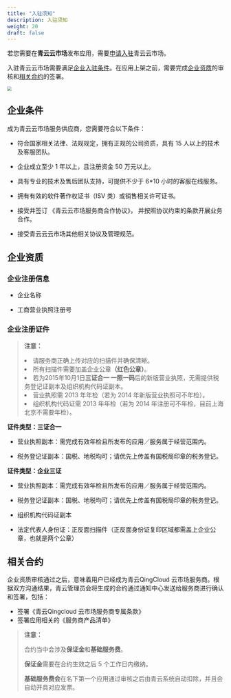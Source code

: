 ```yaml
---
title: "入驻须知"
description: 入驻须知
weight: 20
draft: false
---
```


若您需要在**青云云市场**发布应用，需要[申请入驻](https://appcenter.qingcloud.com/apply)青云云市场。

入驻青云云市场需要满足[企业入驻条件](#企业条件)。在应用上架之前，需要完成[企业资质](#企业资质)的审核和[相关合约](#相关合约)的签署。

<img src="../../_images/um_appserver_apply.png" style="zoom:60%;" />

## 企业条件

成为青云云市场服务供应商，您需要符合以下条件：

- 符合国家相关法律、法规规定，拥有正规的公司资质，具有 15 人以上的技术及客服团队。

- 企业成立至少 1 年以上，且注册资金 50 万元以上。

- 具有专业的技术及售后团队支持，可提供不少于 6*10 小时的客服在线服务。

- 拥有有效的软件著作权证书（ISV 类）或销售相关许可证书。

- 接受并签订 《青云云市场服务商合作协议》， 并按照协议约束的条款开展业务合作。

- 接受青云云云市场其他相关协议及管理规范。

## 企业资质

### 企业注册信息

- 企业名称

- 工商营业执照注册号

### 企业注册证件

> **注意：**
>
> <li>请服务商正确上传对应的扫描件并确保清晰。</li>
>
> <li>所有扫描件需要加盖企业公章<b>（红色公章）</b>。</li>
>
> <li>若为2015年10月1日<b>三证合一 一照一码</b>后的新版营业执照，无需提供税务登记证副本及组织机构代码证副本。</li>
>
> <li>营业执照需 2013 年年检（若为 2014 年新版营业执照可不年检）。</li>
>
> <li>组织机构代码证需 2013 年年检（若为 2014 年注册可不年检，目前上海北京不需要年检）。</li>

**证件类型：三证合一**

- 营业执照副本：需完成有效年检且所发布的应用／服务属于经营范围内。

- 税务登记证副本：国税、地税均可；请优先上传盖有国税局印章的税务登记。

**证件类型：企业三证**

- 营业执照副本：需完成有效年检且所发布的应用／服务属于经营范围内。

- 税务登记证副本：国税、地税均可；请优先上传盖有国税局印章的税务登记。

- 组织机构代码证副本

- 法定代表人身份证：正反面扫描件（正反面身份证复印区域都需盖上企业公章，也就是两个公章）

## 相关合约

企业资质审核通过之后，意味着用户已经成为青云QingCloud 云市场服务商。根据双方沟通结果，青云管理员会将生成的合约通过通知中心发送给服务商进行确认和签署，包括：

- 签署《青云Qingcloud 云市场服务商专属条款》
- 签署应用相关的《服务商产品清单》

> **注意：**
>
> 合约当中会涉及**保证金**和**基础服务费**。
>
> **保证金**需要在合约生效之后 5 个工作日内缴纳。
>
> **基础服务费会**在名下第一个应用通过审核之后由青云系统自动扣除，并且会自动开具对应发票。